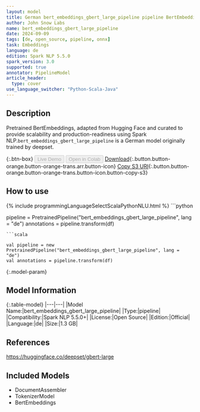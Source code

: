 ```yaml
---
layout: model
title: German bert_embeddings_gbert_large_pipeline pipeline BertEmbeddings from deepset
author: John Snow Labs
name: bert_embeddings_gbert_large_pipeline
date: 2024-09-09
tags: [de, open_source, pipeline, onnx]
task: Embeddings
language: de
edition: Spark NLP 5.5.0
spark_version: 3.0
supported: true
annotator: PipelineModel
article_header:
  type: cover
use_language_switcher: "Python-Scala-Java"
---
```


## Description

Pretrained BertEmbeddings, adapted from Hugging Face and curated to provide scalability and production-readiness using Spark NLP.`bert_embeddings_gbert_large_pipeline` is a German model originally trained by deepset.

{:.btn-box}
<button class="button button-orange" disabled>Live Demo</button>
<button class="button button-orange" disabled>Open in Colab</button>
[Download](https://s3.amazonaws.com/auxdata.johnsnowlabs.com/public/models/bert_embeddings_gbert_large_pipeline_de_5.5.0_3.0_1725881907742.zip){:.button.button-orange.button-orange-trans.arr.button-icon}
[Copy S3 URI](s3://auxdata.johnsnowlabs.com/public/models/bert_embeddings_gbert_large_pipeline_de_5.5.0_3.0_1725881907742.zip){:.button.button-orange.button-orange-trans.button-icon.button-copy-s3}

## How to use



<div class="tabs-box" markdown="1">
{% include programmingLanguageSelectScalaPythonNLU.html %}
```python

pipeline = PretrainedPipeline("bert_embeddings_gbert_large_pipeline", lang = "de")
annotations =  pipeline.transform(df)   

```
```scala

val pipeline = new PretrainedPipeline("bert_embeddings_gbert_large_pipeline", lang = "de")
val annotations = pipeline.transform(df)

```
</div>

{:.model-param}
## Model Information

{:.table-model}
|---|---|
|Model Name:|bert_embeddings_gbert_large_pipeline|
|Type:|pipeline|
|Compatibility:|Spark NLP 5.5.0+|
|License:|Open Source|
|Edition:|Official|
|Language:|de|
|Size:|1.3 GB|

## References

https://huggingface.co/deepset/gbert-large

## Included Models

- DocumentAssembler
- TokenizerModel
- BertEmbeddings